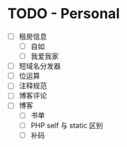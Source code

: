 # TODO - Personal 

- [ ] 租房信息
    - [ ] 自如
    - [ ] 我爱我家
- [ ] 短域名分发器
- [ ] 位运算
- [ ] 注释规范
- [ ] 博客评论
- [ ] 博客
    - [ ] 书单
    - [ ] PHP self 与 static 区别
    - [ ] 补码
